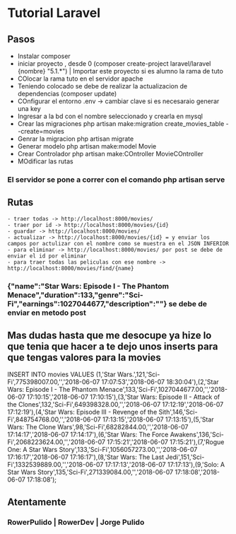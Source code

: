 # Tutorial Laravel

## Pasos
 - Instalar composer
 - iniciar proyecto , desde 0 (composer create-project laravel/laravel {nombre} "5.1.*") | Importar este proyecto si es alumno la rama de tuto
 - COlocar la rama tuto en el servidor apache
 - Teniendo colocado se debe de realizar la actualizacion de dependencias (composer update)
 - COnfigurar el entorno .env -> cambiar clave si es necesaraio generar una key
 - Ingresar a la bd con el nombre seleccionado y crearla en mysql
 - Crear las migraciones php artisan make:migration create_movies_table --create=movies
 - Genrar la migracion php artisan migrate
 - Generar modelo php artisan make:model Movie
 - Crear Controlador php artisan make:COntroller MovieCOntroller
 - MOdificar las rutas
 
 ### El servidor se pone a correr con el comando php artisan serve

 ## Rutas
    - traer todas -> http://localhost:8000/movies/
    - traer por id -> http://localhost:8000/movies/{id}
    - guardar -> http://localhost:8000/movies/ 
    - actualizar -> http://localhost:8000/movies/{id} = y enviar los campos por actulizar con el nombre como se muestra en el JSON INFERIOR
    - para eliminar -> http://localhost:8000/movies/ por post se debe de enviar el id por eliminar
    - para traer todas las peliculas con ese nombre -> http://localhost:8000/movies/find/{name}

### {"name":"Star Wars: Episode I - The Phantom Menace","duration":133,"genre":"Sci-Fi","earnings":1027044677,"description":""} se debe de enviar en metodo post
 

## Mas dudas hasta que me desocupe ya hize lo que tenia que hacer a te dejo unos inserts para que tengas valores para la movies

INSERT INTO movies VALUES (1,'Star Wars.',121,'Sci-Fi',775398007.00,'','2018-06-07 17:07:53','2018-06-07 18:30:04'),(2,'Star Wars: Episode I - The Phantom Menace',133,'Sci-Fi',1027044677.00,'','2018-06-07 17:10:15','2018-06-07 17:10:15'),(3,'Star Wars: Episode II - Attack of the Clones',132,'Sci-Fi',649398328.00,'','2018-06-07 17:12:19','2018-06-07 17:12:19'),(4,'Star Wars: Episode III - Revenge of the Sith',146,'Sci-Fi',848754768.00,'','2018-06-07 17:13:15','2018-06-07 17:13:15'),(5,'Star Wars: The Clone Wars',98,'Sci-Fi',68282844.00,'','2018-06-07 17:14:17','2018-06-07 17:14:17'),(6,'Star Wars: The Force Awakens',136,'Sci-Fi',2068223624.00,'','2018-06-07 17:15:21','2018-06-07 17:15:21'),(7,'Rogue One: A Star Wars Story',133,'Sci-Fi',1056057273.00,'','2018-06-07 17:16:17','2018-06-07 17:16:17'),(8,'Star Wars: The Last Jedi',151,'Sci-Fi',1332539889.00,'','2018-06-07 17:17:13','2018-06-07 17:17:13'),(9,'Solo: A Star Wars Story',135,'Sci-Fi',271339084.00,'','2018-06-07 17:18:08','2018-06-07 17:18:08');

## Atentamente
### RowerPulido | RowerDev | Jorge Pulido